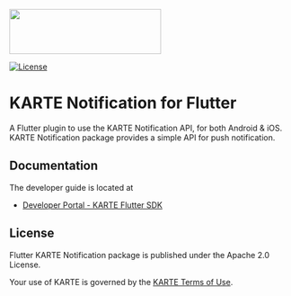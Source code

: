 <a href="https://karte.io"><img src="https://karte.io/assets/images/common/logo_black.svg" width="270" height="80"></img></a>

[![License](https://img.shields.io/badge/license-Apache%202-blue)](https://github.com/plaidev/karte-flutter/blob/master/LICENSE)

# KARTE Notification for Flutter

A Flutter plugin to use the KARTE Notification API, for both Android & iOS.
KARTE Notification package provides a simple API for push notification.

## Documentation
The developer guide is located at
- [Developer Portal - KARTE Flutter SDK](https://developers.karte.io/docs/flutter-sdk)

## License
Flutter KARTE Notification package is published under the Apache 2.0 License.

Your use of KARTE is governed by the [KARTE Terms of Use](https://karte.io/legal/terms-of-use-en.html).
